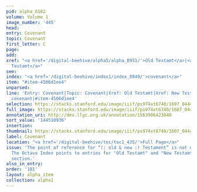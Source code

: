 ```yaml
---
pid: alpha_0182
volume: Volume 1
image_number: '445'
head:
entry: Covenant
topic: Covenant
first_letter: C
page:
add:
xref: "<a href='/digital-beehive/alpha5/alpha_0951/'>Old Testamt</a>|<a href='/digital-beehive/alpha5/alpha_0952/'>New
  Testamt</a>"
see:
index: "<a href='/digital-beehive/index1/index_0849/'>covenant</a>"
item: "#item-4506d1ee4"
unparsed:
line: 'Entry: Covenant|Topic: Covenant|Xref: Old Testamt|Xref: New Testamt|Index:
  covenant|#item-4506d1ee4'
selection: https://stacks.stanford.edu/image/iiif/ps974xt6740/1607_0444/341,936,3065,236/full/0/default.jpg
full_image: https://stacks.stanford.edu/image/iiif/ps974xt6740/1607_0444/full/full/0/default.jpg
annotation_uri: http://dev.llgc.org.uk/annotation/1563906423848
sort_value: '144510936'
insertion:
thumbnail: https://stacks.stanford.edu/image/iiif/ps974xt6740/1607_0444/341,936,600,180/250,/0/default.jpg
label: Covenant
location: "<a href='/digital-beehive/toc/toc1_435/'>Full Page</a>"
issue: 'The point of reference for “(: old & new :) Testament” is not entirely clear.
  The Octavo Index points to entries for "Old Testamt" and "New Testamt" in the alphabetical
  section.'
also_in_entry:
order: '181'
layout: alpha_item
collection: alpha1
---
```


